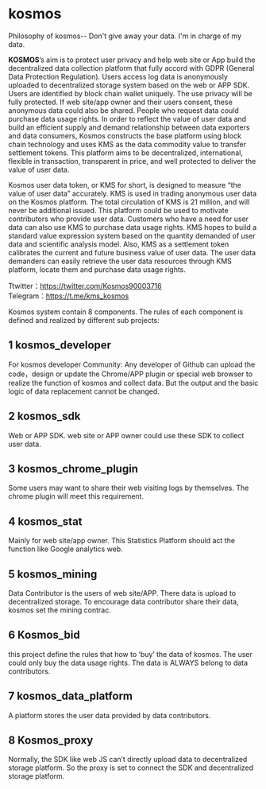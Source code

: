 # kosmos
Philosophy of kosmos-- Don't give away your data. I'm in charge of my data.

**KOSMOS**’s aim is to protect user privacy and help web site or App build the decentralized data collection platform that fully accord with GDPR (General Data Protection Regulation). Users access log data is anonymously uploaded to decentralized storage system based on the web or APP SDK. Users are identified by block chain wallet uniquely. The use privacy will be fully protected. If web site/app owner and their users consent, these anonymous data could also be shared. People who request data could purchase data usage rights. In order to reflect the value of user data and build an efficient supply and demand relationship between data exporters and data consumers, Kosmos constructs the base platform using block chain technology and uses KMS as the data commodity value to transfer settlement tokens. This platform aims to be decentralized, international, flexible in transaction, transparent in price, and well protected to deliver the value of user data.

Kosmos user data token, or KMS for short, is designed to measure “the value of user data” accurately. KMS is used in trading anonymous user data on the Kosmos platform. The total circulation of KMS is 21 million, and will never be additional issued. This platform could be used to motivate contributors who provide user data. Customers who have a need for user data can also use KMS to purchase data usage rights. KMS hopes to build a standard value expression system based on the quantity demanded of user data and scientific analysis model. Also, KMS as a settlement token calibrates the current and future business value of user data. The user data demanders can easily retrieve the user data resources through KMS platform, locate them and purchase data usage rights. 

Ttwitter：https://twitter.com/Kosmos90003716   
  Telegram：https://t.me/kms_kosmos

Kosmos system contain 8 components. The rules of each component is defined and realized by different sub projects:

## 1 kosmos_developer  
  For kosmos developer Community: Any developer of Github can upload the code，design or update the Chrome/APP plugin or special web browser to realize the function of kosmos and collect data. But the output and the basic logic of data replacement cannot be changed. 

## 2 kosmos_sdk 
Web or APP SDK. web site or APP owner could use these SDK to collect user data. 

## 3 kosmos_chrome_plugin 
Some users may want to share their web visiting logs by themselves. The chrome plugin will meet this requirement. 

## 4 kosmos_stat 
Mainly for web site/app owner. This Statistics Platform should act the function like Google analytics web. 

## 5 kosmos_mining 
Data Contributor is the users of web site/APP. There data is upload to decentralized storage. To encourage data contributor share their data, kosmos set the mining contrac.

## 6 Kosmos_bid 
this project define the rules that how to ‘buy’ the data of kosmos. The user could only buy the data usage rights. The data is ALWAYS belong to data contributors.

## 7 kosmos_data_platform 
A platform stores the user data provided by data contributors.

## 8 Kosmos_proxy
Normally, the SDK like web JS can’t directly upload data to decentralized storage platform. So the proxy is set to connect the SDK and decentralized storage platform. 


